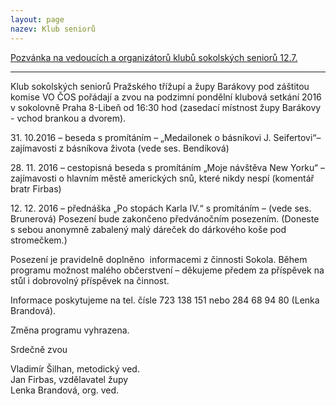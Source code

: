 ```yaml
---
layout: page
nazev: Klub seniorů
---
```


[Pozvánka na vedoucích a organizátorů klubů sokolských seniorů 12.7.](/soubory/2016-12-07-klub-senioru.docx)

---

Klub sokolských seniorů Pražského třížupí a župy Barákovy pod záštitou komise VO ČOS pořádají a zvou na podzimní pondělní klubová setkání 2016 v sokolovně Praha 8-Libeň od 16:30 hod (zasedací místnost župy Barákovy - vchod brankou a dvorem).

31\. 10.2016 – beseda s promítáním – „Medailonek o básníkovi J. Seifertovi“– zajímavosti z básníkova života (vede ses. Bendíková)

28\. 11. 2016 – cestopisná beseda s promítáním „Moje návštěva New Yorku“ – zajímavosti o hlavním městě amerických snů, které nikdy nespí (komentář bratr Firbas)

12\. 12. 2016 – přednáška „Po stopách Karla IV.“ s promítáním – (vede ses. Brunerová) Posezení bude zakončeno předvánočním posezením. (Doneste s sebou anonymně zabalený malý dáreček do dárkového koše pod stromečkem.)

Posezení je pravidelně doplněno  informacemi z činnosti Sokola. Během programu možnost malého občerstvení – děkujeme předem za příspěvek na stůl i dobrovolný příspěvek na činnost.

Informace poskytujeme na tel. čísle 723 138 151 nebo 284 68 94 80 (Lenka Brandová).

Změna programu vyhrazena.

Srdečně zvou  

Vladimír Šilhan, metodický ved.  
Jan Firbas, vzdělavatel župy  
Lenka Brandová, org. ved. 